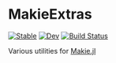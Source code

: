 # MakieExtras

[![Stable](https://img.shields.io/badge/docs-stable-blue.svg)](https://pbouffard.github.io/MakieExtras.jl/stable/)
[![Dev](https://img.shields.io/badge/docs-dev-blue.svg)](https://pbouffard.github.io/MakieExtras.jl/dev/)
[![Build Status](https://github.com/pbouffard/MakieExtras.jl/actions/workflows/CI.yml/badge.svg?branch=main)](https://github.com/pbouffard/MakieExtras.jl/actions/workflows/CI.yml?query=branch%3Amain)

Various utilities for [Makie.jl](https://docs.makie.org/dev/)